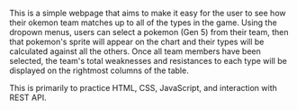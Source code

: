 This is a simple webpage that aims to make it easy for the user to see how their okemon team matches up to all of the types in the game.
Using the dropown menus, users can select a pokemon (Gen 5) from their team, then that pokemon's sprite will appear on the chart and their types will be calculated against all the others.
Once all team members have been selected, the team's total weaknesses and resistances to each type will be displayed on the rightmost columns of the table.

This is primarily to practice HTML, CSS, JavaScript, and interaction with REST API.
